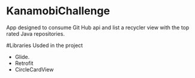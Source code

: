 # KanamobiChallenge
App designed to consume Git Hub api and list a recycler view with the top rated Java repositories.

#Libraries Usded in the project

* Glide. 
* Retrofit
* CircleCardView



